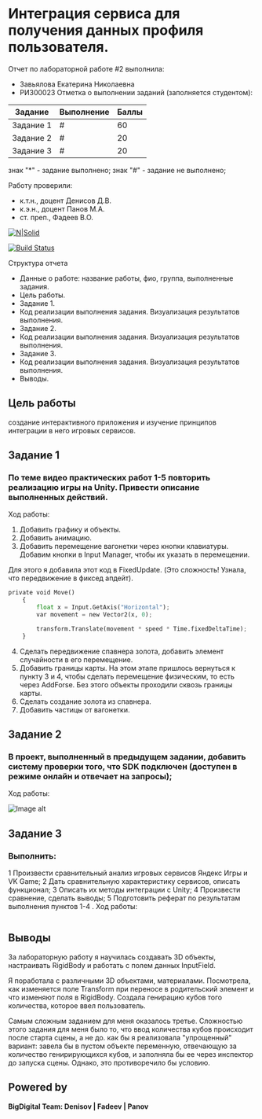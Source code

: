 # Интеграция сервиса для получения данных профиля пользователя.
Отчет по лабораторной работе #2 выполнила:
- Завьялова Екатерина Николаевна
- РИ300023
Отметка о выполнении заданий (заполняется студентом):

| Задание | Выполнение | Баллы |
| ------ | ------ | ------ |
| Задание 1 | # | 60 |
| Задание 2 | # | 20 |
| Задание 3 | # | 20 |

знак "*" - задание выполнено; знак "#" - задание не выполнено;

Работу проверили:
- к.т.н., доцент Денисов Д.В.
- к.э.н., доцент Панов М.А.
- ст. преп., Фадеев В.О.

[![N|Solid](https://cldup.com/dTxpPi9lDf.thumb.png)](https://nodesource.com/products/nsolid)

[![Build Status](https://travis-ci.org/joemccann/dillinger.svg?branch=master)](https://travis-ci.org/joemccann/dillinger)

Структура отчета

- Данные о работе: название работы, фио, группа, выполненные задания.
- Цель работы.
- Задание 1.
- Код реализации выполнения задания. Визуализация результатов выполнения.
- Задание 2.
- Код реализации выполнения задания. Визуализация результатов выполнения.
- Задание 3.
- Код реализации выполнения задания. Визуализация результатов выполнения.
- Выводы.

## Цель работы
создание интерактивного приложения и изучение принципов интеграции в него игровых сервисов.

## Задание 1
### По теме видео практических работ 1-5 повторить реализацию игры на Unity. Привести описание выполненных действий.
Ход работы:
1) Добавить графику и объекты.
2) Добавить анимацию.
3) Добавить перемещение вагонетки через кнопки клавиатуры.
Добавим кнопки в Input Manager, чтобы их указать в перемещении.

Для этого я добавила этот код в FixedUpdate. (Это сложность! Узнала, что передвижение в фиксед апдейт).
```py
private void Move()
    {
        float x = Input.GetAxis("Horizontal");
        var movement = new Vector2(x, 0);

        transform.Translate(movement * speed * Time.fixedDeltaTime);
    }
```
4) Сделать передвижение спавнера золота, добавить элемент случайности в его перемещение.
5) Добавить границы карты.
На этом этапе пришлось вернуться к пункту 3 и 4, чтобы сделать перемещение физическим, то есть через AddForse. Без этого объекты проходили сквозь границы карты.
6) Сделать создание золота из спавнера.
7) Добавить частицы от вагонетки.

## Задание 2
### В проект, выполненный в предыдущем задании, добавить систему проверки того, что SDK подключен (доступен в режиме онлайн и отвечает на запросы);

Ход работы:

![Image alt](https://github.com/KatyaZav/DA-in-GameDev-lab1/blob/main/Screens/2.7.jpg)

## Задание 3
### Выполнить:
1 Произвести сравнительный анализ игровых сервисов Яндекс Игры и VK Game;
2 Дать сравнительную характеристику сервисов, описать функционал;
3 Описать их методы интеграции с Unity;
4 Произвести сравнение, сделать выводы;
5 Подготовить реферат по результатам выполнения пунктов 1-4
.
Ход работы:


```py

```


## Выводы
За лабораторную работу я научилась создавать 3D объекты, настраивать RigidBody и работать с полем данных InputField. 

Я поработала с различными 3D объектами, материалами. Посмотрела, как изменяется поле Transform при переносе в родительский элемент и что изменяют поля в RigidBody. Создала генирацию кубов того количества, которое ввел пользователь.

Самым сложным заданием для меня оказалось третье. Сложностью этого задания для меня было то, что ввод количества кубов происходит после старта сцены, а не до. как бы я реализовала "упрощенный" вариант: завела бы в пустом объекте переменную, отвечающую за количество генирирующихся кубов, и заполняла бы ее через инспектор до запуска сцены. Однако, это противоречило бы условию.

## Powered by

**BigDigital Team: Denisov | Fadeev | Panov**
